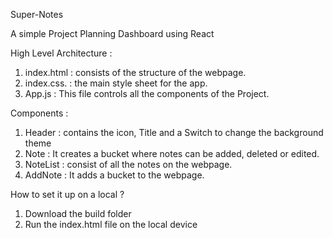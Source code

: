 Super-Notes

A simple Project Planning Dashboard using React

High Level Architecture :
1. index.html : consists of the structure of the webpage.
2. index.css. : the main style sheet for the app.
3. App.js : This file controls all the components of the Project.

Components :
1. Header : contains the icon, Title and a Switch to change the background theme
2. Note : It creates a bucket where notes can be added, deleted or edited.
3. NoteList : consist of all the notes on the webpage.
4. AddNote : It adds a bucket to the webpage.

How to set it up on a local ?
1. Download the build folder
2. Run the index.html file on the local device

